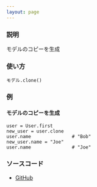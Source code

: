 ```yaml
---
layout: page
---
```

### 説明
モデルのコピーを生成

### 使い方
    モデル.clone()

### 例
#### モデルのコピーを生成
    user = User.first
    new_user = user.clone
    user.name               # "Bob"
    new_user.name = "Joe"
    user.name               # "Joe"

### ソースコード
* [GitHub](https://github.com/rails/rails/blob/f33d52c95217212cbacc8d5e44b5a8e3cdc6f5b3/activerecord/lib/active_record/core.rb#L387)